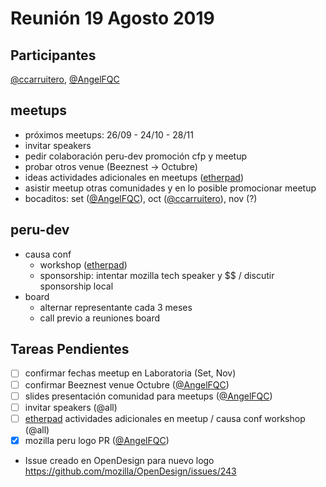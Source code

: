 # Reunión 19 Agosto 2019

## Participantes

[@ccarruitero], [@AngelFQC]

## meetups
- próximos meetups: 26/09 - 24/10 - 28/11
- invitar speakers
- pedir colaboración peru-dev promoción cfp y meetup
- probar otros venue (Beeznest -> Octubre)
- ideas actividades adicionales en meetups ([etherpad])
- asistir meetup otras comunidades y en lo posible promocionar meetup
- bocaditos: set ([@AngelFQC]), oct ([@ccarruitero]), nov (?)

## peru-dev
- causa conf
  - workshop ([etherpad])
  - sponsorship: intentar mozilla tech speaker y $$ / discutir sponsorship local
- board
  - alternar representante cada 3 meses
  - call previo a reuniones board

## Tareas Pendientes
- [ ] confirmar fechas meetup en Laboratoria (Set, Nov)
- [ ] confirmar Beeznest venue Octubre ([@AngelFQC])
- [ ] slides presentación comunidad para meetups ([@AngelFQC])
- [ ] invitar speakers (@all)
- [ ] [etherpad] actividades adicionales en meetup / causa conf workshop (@all)
- [x] mozilla peru logo PR ([@AngelFQC])
 - Issue creado en OpenDesign para nuevo logo https://github.com/mozilla/OpenDesign/issues/243

[@ccarruitero]: https://github.com/ccarruitero
[@AngelFQC]: https://github.com/AngelFQC
[@all]: https://github.com/orgs/mozillaperu/teams/colaboradores
[etherpad]: https://etherpad.net/p/mozpe
